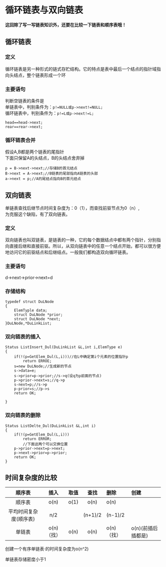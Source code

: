 # 循环链表与双向链表

**这回除了写一写链表知识外，还要在比较一下链表和顺序表哦！**

## 循环链表

### 定义

循环链表是另一种形式的链式存贮结构。它的特点是表中最后一个结点的指针域指向头结点，整个链表形成一个环

### 主要语句

判断空链表的条件是  
单链表中，判别条件为：`p!=NULL或p->next!=NULL;`  
循环链表中，判别条件为：`p!=L或p->next!=L;`

```
head==head->next;
rear==rear->next;
```

### 循环链表合并

假设A,B都是两个链表的尾指针  
下面只保留A的头结点，B的头结点舍弃掉

```
p = B->next->next;//存储B的首元结点
B->next = A->next;//B链表的尾部指向A链表的头部
a->next = p;//A的尾结点指向B的首元结点
```

## 双向链表

单链表查找后继节点时间复杂度为：0（1），而查找前驱节点为0（n）,  
为克服这个缺陷，有了双向链表。

### 定义

双向链表也叫双链表，是链表的一种，它的每个数据结点中都有两个指针，分别指向直接后继和直接前驱。所以，从双向链表中的任意一个结点开始，都可以很方便地访问它的前驱结点和后继结点。一般我们都构造双向循环链表。

### 主要语句

d-&gt;next-&gt;prior-&gt;next=d

### 存储结构

```
typedef struct DuLNode
{
    ElemTyple data;
    struct DuLNode *prior;
    struct DuLNode *next;
}DuLNode,*DuLinkList;
```

### 双向链表的插入

```
Status ListInsert_Dul(DuLinkList &L,int i,ElemType e)
{
    if(!(p=GetElem_Dul(L,i)))//在L中确定第i个元素的位置指针p
        return ERROE;
    s=new DuLNode;//生成新的节点
    s->data=e;
    s->prior=p->prior;//s->q(设q为p前面的节点)
    p->prior->next=s;//q->p
    s-next=p;//s->p
    p-prior=s;//p->s
    return OK;

}
```

### 双向链表的删除

```
Status ListDelte_Dul(DuLinkList &L,int i)
{
    if(!(p=GetElem_Dul(L,i)))
        return ERROR;
        //下面这两个可以交换位置
    p->prior->next=p->next;
    p->next->prior=p->prior;
    return OK;
}
```

## 时间复杂度的比较

| 顺序表 | 插入 | 取值 | 查找 | 删除 | 创建 |
| :---: | :---: | :---: | :---: | :--- | :--- |
| 顺序表 | o\(n\) | o\(1\) | o\(n\) | o\(n\) |  |
| 平均时间复杂度\(顺序表\) | n/2 |  | \(n+1\)/2 | \(n-1\)/2 |  |
| 单链表 | o\(n\)（找） | o\(n\) | o\(n\) | o\(n\)（找） | o\(n\)\(前插后插都是\) |

创建一个有序单链表·的时间复杂度为o\(n^2\)

单链表存储密度小于1



